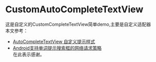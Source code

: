 # CustomAutoCompleteTextView
这是自定义的CustomCompleteTextView简单demo,主要是自定义适配器</br>
本文参考：</br>
- [AutoCompleteTextView 自定义提示样式](https://www.cnblogs.com/blog4wei/p/9100726.html)
- [Android支持单词提示搜索框的网络请求策略](https://blog.csdn.net/lvshaorong/article/details/51878833)  
在此表示感谢。  



		
		
		
		
		
                

